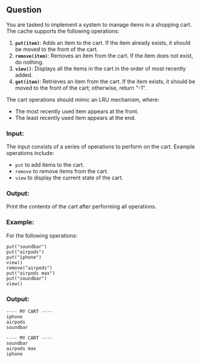 ## Question

You are tasked to implement a system to manage items in a shopping cart. The cache supports the following operations:

1. **`put(item)`**: Adds an item to the cart. If the item already exists, it should be moved to the front of the cart.
2. **`remove(item)`**: Removes an item from the cart. If the item does not exist, do nothing.
3. **`view()`**: Displays all the items in the cart in the order of most recently added.
4. **`get(item)`**: Retrieves an item from the cart. If the item exists, it should be moved to the front of the cart; otherwise, return "-1".

The cart operations should mimic an LRU mechanism, where:
- The most recently used item appears at the front.
- The least recently used item appears at the end.

### Input:
The input consists of a series of operations to perform on the cart. Example operations include:
- `put` to add items to the cart.
- `remove` to remove items from the cart.
- `view` to display the current state of the cart.

### Output:
Print the contents of the cart after performing all operations.

### Example:

For the following operations:
```plaintext
put("soundbar")
put("airpods")
put("iphone")
view()
remove("airpods")
put("airpods max")
put("soundbar")
view()
```

### Output:
```plaintext
---- MY CART ----
iphone
airpods
soundbar

---- MY CART ----
soundbar
airpods max
iphone

```
